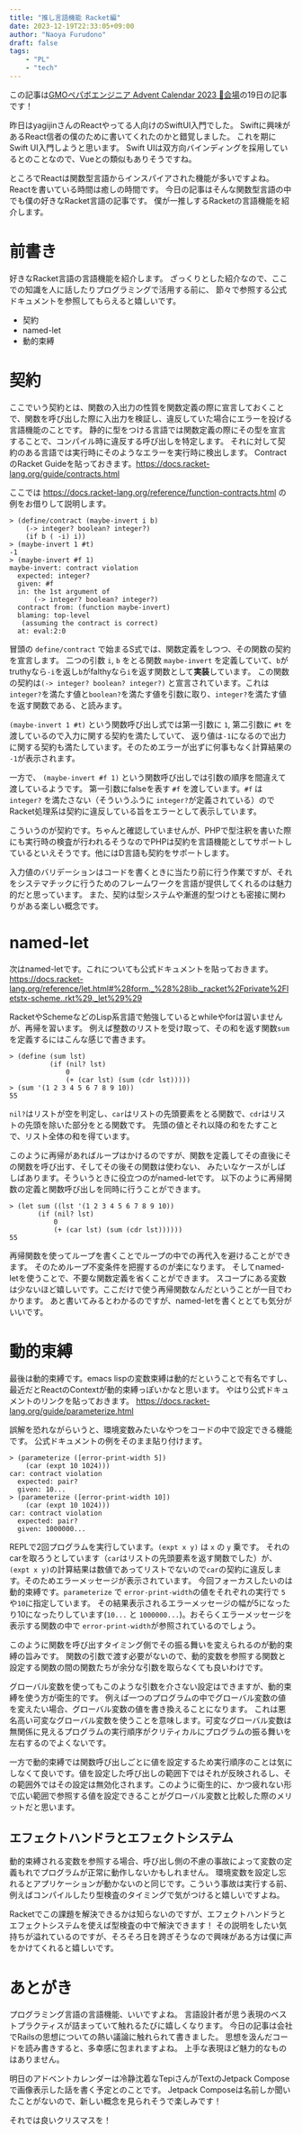 ```yaml
---
title: "推し言語機能 Racket編"
date: 2023-12-19T22:33:05+09:00
author: "Naoya Furudono"
draft: false
tags:
    - "PL"
    - "tech"
---
```


この記事は[GMOペパボエンジニア Advent Calendar 2023 🎅会場](https://adventar.org/calendars/8634)の19日の記事です！

昨日はyagijinさんのReactやってる人向けのSwiftUI入門でした。
Swiftに興味があるReact信者の僕のために書いてくれたのかと錯覚しました。
これを期にSwift UI入門しようと思います。
Swift UIは双方向バインディングを採用しているとのことなので、Vueとの類似もありそうですね。

ところでReactは関数型言語からインスパイアされた機能が多いですよね。
Reactを書いている時間は癒しの時間です。
今日の記事はそんな関数型言語の中でも僕の好きなRacket言語の記事です。
僕が一推しするRacketの言語機能を紹介します。

# 前書き

好きなRacket言語の言語機能を紹介します。
ざっくりとした紹介なので、ここでの知識を人に話したりプログラミングで活用する前に、
節々で参照する公式ドキュメントを参照してもらえると嬉しいです。

- 契約
- named-let
- 動的束縛

# 契約

ここでいう契約とは、関数の入出力の性質を関数定義の際に宣言しておくことで、関数を呼び出した際に入出力を検証し、違反していた場合にエラーを投げる言語機能のことです。
静的に型をつける言語では関数定義の際にその型を宣言することで、コンパイル時に違反する呼び出しを特定します。
それに対して契約のある言語では実行時にそのようなエラーを実行時に検出します。
ContractのRacket Guideを貼っておきます。<https://docs.racket-lang.org/guide/contracts.html>

ここでは <https://docs.racket-lang.org/reference/function-contracts.html> の例をお借りして説明します。

```racket
> (define/contract (maybe-invert i b)
    (-> integer? boolean? integer?)
    (if b ( -i) i))
> (maybe-invert 1 #t)
-1
> (maybe-invert #f 1)
maybe-invert: contract violation
  expected: integer?
  given: #f
  in: the 1st argument of
      (-> integer? boolean? integer?)
  contract from: (function maybe-invert)
  blaming: top-level
   (assuming the contract is correct)
  at: eval:2:0
```

冒頭の `define/contract` で始まるS式では、関数定義をしつつ、その関数の契約を宣言します。
二つの引数 `i`, `b` をとる関数 `maybe-invert` を定義していて、`b`がtruthyなら`-i`を返し`b`がfalthyなら`i`を返す関数として**実装**しています。
この関数の契約は`(-> integer? boolean? integer?)` と宣言されています。これは`integer?`を満たす値と`boolean?`を満たす値を引数に取り、`integer?`を満たす値を返す関数である、と読みます。

`(maybe-invert 1 #t)` という関数呼び出し式では第一引数に `1`, 第二引数に `#t` を渡しているので入力に関する契約を満たしていて、
返り値は`-1`になるので出力に関する契約も満たしています。そのためエラーが出ずに何事もなく計算結果の　`-1`が表示されます。

一方で、 `(maybe-invert #f 1)` という関数呼び出しでは引数の順序を間違えて渡しているようです。
第一引数にfalseを表す `#f` を渡しています。`#f` は `integer?` を満たさない（そういうふうに `integer?`が定義されている）のでRacket処理系は契約に違反している旨をエラーとして表示しています。

こういうのが契約です。ちゃんと確認していませんが、PHPで型注釈を書いた際にも実行時の検査が行われるそうなのでPHPは契約を言語機能としてサポートしているといえそうです。他にはD言語も契約をサポートします。

入力値のバリデーションはコードを書くときに当たり前に行う作業ですが、それをシステマチックに行うためのフレームワークを言語が提供してくれるのは魅力的だと思っています。
また、契約は型システムや漸進的型つけとも密接に関わりがある楽しい概念です。

# named-let

次はnamed-letです。これについても公式ドキュメントを貼っておきます。
<https://docs.racket-lang.org/reference/let.html#%28form._%28%28lib._racket%2Fprivate%2Fletstx-scheme..rkt%29._let%29%29>

RacketやSchemeなどのLisp系言語で勉強しているとwhileやforは習いませんが、再帰を習います。
例えば整数のリストを受け取って、その和を返す関数`sum`を定義するにはこんな感じで書きます。

```racket
> (define (sum lst)
          (if (nil? lst)
              0
              (+ (car lst) (sum (cdr lst)))))
> (sum '(1 2 3 4 5 6 7 8 9 10))
55
```

`nil?`はリストが空を判定し、`car`はリストの先頭要素をとる関数で、`cdr`はリストの先頭を除いた部分をとる関数です。
先頭の値とそれ以降の和をたすことで、リスト全体の和を得ています。

このように再帰があればループはかけるのですが、関数を定義してその直後にその関数を呼び出す、そしてその後その関数は使わない、
みたいなケースがしばしばあります。そういうときに役立つのがnamed-letです。
以下のように再帰関数の定義と関数呼び出しを同時に行うことができます。

```racket
> (let sum ((lst '(1 2 3 4 5 6 7 8 9 10))
       (if (nil? lst)
           0
           (+ (car lst) (sum (cdr lst))))))
55
```

再帰関数を使ってループを書くことでループの中での再代入を避けることができます。
そのためループ不変条件を把握するのが楽になります。
そしてnamed-letを使うことで、不要な関数定義を省くことができます。
スコープにある変数は少ないほど嬉しいです。ここだけで使う再帰関数なんだということが一目でわかります。
あと書いてみるとわかるのですが、named-letを書くととても気分がいいです。

# 動的束縛

最後は動的束縛です。emacs lispの変数束縛は動的だということで有名ですし、最近だとReactのContextが動的束縛っぽいかなと思います。
やはり公式ドキュメントのリンクを貼っておきます。
<https://docs.racket-lang.org/guide/parameterize.html>

誤解を恐れながらいうと、環境変数みたいなやつをコードの中で設定できる機能です。
公式ドキュメントの例をそのまま貼り付けます。

```racket
> (parameterize ([error-print-width 5])
    (car (expt 10 1024)))
car: contract violation
  expected: pair?
  given: 10...
> (parameterize ([error-print-width 10])
    (car (expt 10 1024)))
car: contract violation
  expected: pair?
  given: 1000000...
```

REPLで2回プログラムを実行しています。`(expt x y)` は `x` の `y` 乗です。
それのcarを取ろうとしています（`car`はリストの先頭要素を返す関数でした）が、`(expt x y)`の計算結果は数値であってリストでないので`car`の契約に違反します。そのためエラーメッセージが表示されています。
今回フォーカスしたいのは動的束縛です。`parameterize` で `error-print-width`の値をそれぞれの実行で `5` や`10`に指定しています。
その結果表示されるエラーメッセージの幅が5になったり10になったりしています(`10...` と `1000000...`)。おそらくエラーメッセージを表示する関数の中で `error-print-width`が参照されているのでしょう。

このように関数を呼び出すタイミング側でその振る舞いを変えられるのが動的束縛の旨みです。
関数の引数で渡す必要がないので、動的変数を参照する関数と設定する関数の間の関数たちが余分な引数を取らなくても良いわけです。

グローバル変数を使ってもこのような引数を介さない設定はできますが、動的束縛を使う方が衛生的です。
例えば一つのプログラムの中でグローバル変数の値を変えたい場合、グローバル変数の値を書き換えることになります。
これは悪名高い可変なグローバル変数を使うことを意味します。可変なグローバル変数は無関係に見えるプログラムの実行順序がクリティカルにプログラムの振る舞いを左右するのでよくないです。

一方で動的束縛では関数呼び出しごとに値を設定するため実行順序のことは気にしなくて良いです。値を設定した呼び出しの範囲下ではそれが反映されるし、その範囲外ではその設定は無効化されます。このように衛生的に、かつ疲れない形で広い範囲で参照する値を設定できることがグローバル変数と比較した際のメリットだと思います。

## エフェクトハンドラとエフェクトシステム

動的束縛される変数を参照する場合、呼び出し側の不慮の事故によって変数の定義もれでプログラムが正常に動作しないかもしれません。
環境変数を設定し忘れるとアプリケーションが動かないのと同じです。こういう事故は実行する前、例えばコンパイルしたり型検査のタイミングで気がつけると嬉しいですよね。

Racketでこの課題を解決できるかは知らないのですが、エフェクトハンドラとエフェクトシステムを使えば型検査の中で解決できます！
その説明をしたい気持ちが溢れているのですが、そろそろ日を跨ぎそうなので興味がある方は僕に声をかけてくれると嬉しいです。

# あとがき

プログラミング言語の言語機能、いいですよね。
言語設計者が思う表現のベストプラクティスが詰まっていて触れるたびに嬉しくなります。
今日の記事は会社でRailsの思想についての熱い議論に触れられて書きました。
思想を汲んだコードを読み書きすると、多幸感に包まれますよね。
上手な表現ほど魅力的なものはありません。

明日のアドベントカレンダーは冷静沈着なTepiさんがTextのJetpack Composeで画像表示した話を書く予定とのことです。
Jetpack Composeは名前しか聞いたことがないので、新しい概念を見られそうで楽しみです！

それでは良いクリスマスを！

